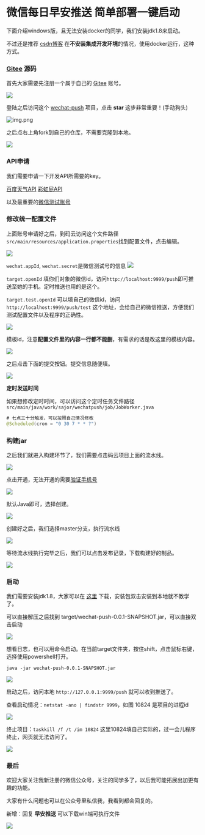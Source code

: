 # 微信每日早安推送 简单部署一键启动

下面介绍windows版，且无法安装docker的同学，我们安装jdk1.8来启动。

不过还是推荐 [csdn博客](http://t.csdn.cn/mMfZf) 在**不安装集成开发环境**的情况，使用docker运行，这种方式。


### [Gitee](https://gitee.com/simeitol-sajor/wechat-push) 源码

首先大家需要先注册一个属于自己的 [Gitee](https://gitee.com/signup) 账号。

![](doc/16600600303365.jpg)

登陆之后访问这个 [wechat-push](https://gitee.com/simeitol-sajor/wechat-push) 项目，点击 **star** 这步非常重要！(手动狗头)

![img.png](doc/img.png)

之后点右上角fork到自己的仓库，不需要克隆到本地。

![](doc/16600600806331.jpg)


### API申请

我们需要申请一下开发API所需要的key。

[百度天气API](https://lbsyun.baidu.com/apiconsole/center#/home)
[彩虹屁API](https://www.tianapi.com/apiview/181)

以及最重要的[微信测试账号](https://mp.weixin.qq.com/debug/cgi-bin/sandbox?t=sandbox/login)


### 修改统一配置文件

上面账号申请好之后，到码云访问这个文件路径 `src/main/resources/application.properties`找到配置文件，点击编辑。

![](doc/16600603138459.jpg)

`wechat.appId`, `wechat.secret`是微信测试号的信息
![](doc/16608156645365.jpg)

`target.openId` 填你们对象的微信id，访问`http://localhost:9999/push`即可推送至她的手机。定时推送也用的是这个。

`target.test.openId` 可以填自己的微信id，访问`http://localhost:9999/push/test` 这个地址，会给自己的微信推送，方便我们测试配置文件以及程序的正确性。

![](doc/16607005947205.jpg)

模板id，注意**配置文件里的内容一行都不能删**，有需求的话是改这里的模板内容。

![](doc/16607006249896.jpg)


之后点击下面的提交按钮。提交信息随便填。

![](doc/16600603945433.jpg)


**定时发送时间**

如果想修改定时时间，可以访问这个定时任务文件路径 `src/main/java/work/sajor/wechatpush/job/JobWorker.java`

```java 
# 七点三十分触发，可以按照自己情况修改
@Scheduled(cron = "0 30 7 * * ?")
```

### 构建jar


之后我们就进入构建环节了，我们需要点击码云项目上面的流水线。

![](doc/16600606326903.jpg)


点击开通，无法开通的需要[验证手机号](https://gitee.com/profile/account_information)

![](doc/16600606023300.jpg)

默认Java即可，选择创建。

![](doc/16600606735508.jpg)

创建好之后，我们选择master分支，执行流水线

![](doc/16600609605502.jpg)

等待流水线执行完毕之后，我们可以点击发布记录，下载构建好的制品。

![](doc/16600610345796.jpg)


### 启动

我们需要安装jdk1.8，大家可以在 [这里](https://www.aliyundrive.com/s/X7L3atWivrW) 下载，安装包双击安装到本地就不教学了。

可以直接解压之后找到 target/wechat-push-0.0.1-SNAPSHOT.jar，可以直接双击启动

![](doc/16607188075943.jpg)

想看日志，也可以用命令启动。在当前target文件夹，按住shift，点击鼠标右键，选择使用powershell打开。

```java -jar wechat-push-0.0.1-SNAPSHOT.jar```

![](doc/16600611685997.jpg)

启动之后，访问本地 `http://127.0.0.1:9999/push` 就可以收到推送了。

查看启动情况：`netstat -ano | findstr 9999`，如图 10824 是项目的进程id

![](doc/16607190291262.jpg)


终止项目：`taskkill /f /t /im 10824` 这里10824填自己实际的，过一会儿程序终止，网页就无法访问了。

![](doc/16607191102327.jpg)



### 最后

欢迎大家关注我新注册的微信公众号，关注的同学多了，以后我可能拓展出加更有趣的功能。

大家有什么问题也可以在公众号里私信我，我看到都会回复的。

新增：回复 **早安推送** 可以下载win端可执行文件

![](doc/qrcode_for_gh_4b2bc81b1b42_258.jpg)
